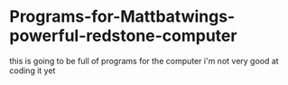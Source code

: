 # Programs-for-Mattbatwings-powerful-redstone-computer
this is going to be full of programs for the computer i'm not very good at coding it yet
